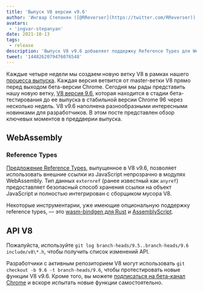 ```yaml
---
title: 'Выпуск V8 версии v9.6'
author: 'Ингвар Степанян ([@RReverser](https://twitter.com/RReverser))'
avatars:
 - 'ingvar-stepanyan'
date: 2021-10-13
tags:
 - release
description: 'Выпуск V8 v9.6 добавляет поддержку Reference Types для WebAssembly.'
tweet: '1448262079476076548'
---
```

Каждые четыре недели мы создаем новую ветку V8 в рамках нашего [процесса выпуска](https://v8.dev/docs/release-process). Каждая версия ветвится от master-ветки V8 прямо перед выходом бета-версии Chrome. Сегодня мы рады представить нашу новую ветку, [V8 версия 9.6](https://chromium.googlesource.com/v8/v8.git/+log/branch-heads/9.6), которая находится в стадии бета-тестирования до ее выпуска в стабильной версии Chrome 96 через несколько недель. V8 v9.6 наполнена разнообразными интересными новинками для разработчиков. В этом посте представлен обзор ключевых моментов в преддверии выпуска.

<!--truncate-->
## WebAssembly

### Reference Types

[Предложение Reference Types](https://github.com/WebAssembly/reference-types/blob/master/proposals/reference-types/Overview.md), выпущенное в V8 v9.6, позволяет использовать внешние ссылки из JavaScript непрозрачно в модулях WebAssembly. Тип данных `externref` (ранее известный как `anyref`) предоставляет безопасный способ хранения ссылки на объект JavaScript и полностью интегрирован с сборщиком мусора V8.

Некоторые инструментарии, уже имеющие опциональную поддержку reference types, — это [wasm-bindgen для Rust](https://rustwasm.github.io/wasm-bindgen/reference/reference-types.html) и [AssemblyScript](https://www.assemblyscript.org/compiler.html#command-line-options).

## API V8

Пожалуйста, используйте `git log branch-heads/9.5..branch-heads/9.6 include/v8\*.h`, чтобы получить список изменений API.

Разработчики с активным репозиторием V8 могут использовать `git checkout -b 9.6 -t branch-heads/9.6`, чтобы протестировать новые функции V8 v9.6. Кроме того, вы можете [подписаться на бета-канал Chrome](https://www.google.com/chrome/browser/beta.html) и вскоре испытать новые функции самостоятельно.
